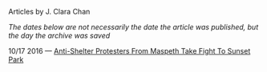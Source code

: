 Articles by J. Clara Chan

*The dates below are not necessarily the date the article was published, but the day the archive was saved*

10/17 2016 — [Anti-Shelter Protesters From Maspeth Take Fight To Sunset Park](https://web.archive.org/web/20161017160502/http://gothamist.com/2016/10/17/anti-shelter_sunset_park.php)  
